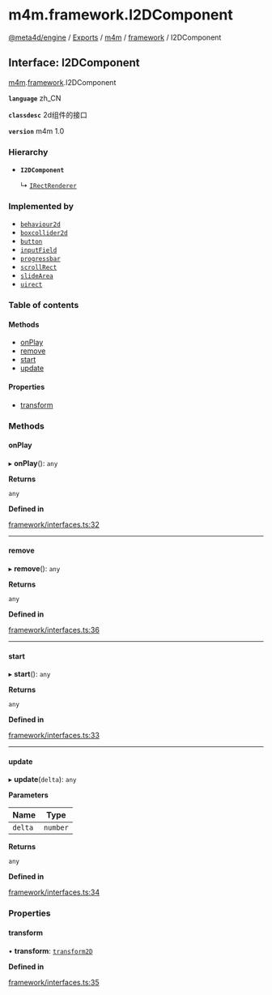 # m4m.framework.I2DComponent

[@meta4d/engine](../) / [Exports](../modules/) / [m4m](../modules/m4m.md) / [framework](../modules/m4m.framework.md) / I2DComponent

## Interface: I2DComponent

[m4m](../modules/m4m.md).[framework](../modules/m4m.framework.md).I2DComponent

**`language`** zh\_CN

**`classdesc`** 2d组件的接口

**`version`** m4m 1.0

### Hierarchy

*   **`I2DComponent`**

    ↳ [`IRectRenderer`](m4m.framework.IRectRenderer.md)

### Implemented by

* [`behaviour2d`](../classes/m4m.framework.behaviour2d.md)
* [`boxcollider2d`](../classes/m4m.framework.boxcollider2d.md)
* [`button`](../classes/m4m.framework.button.md)
* [`inputField`](../classes/m4m.framework.inputField.md)
* [`progressbar`](../classes/m4m.framework.progressbar.md)
* [`scrollRect`](../classes/m4m.framework.scrollRect.md)
* [`slideArea`](../classes/m4m.framework.slideArea.md)
* [`uirect`](../classes/m4m.framework.uirect.md)

### Table of contents

#### Methods

* [onPlay](m4m.framework.I2DComponent.md#onplay)
* [remove](m4m.framework.I2DComponent.md#remove)
* [start](m4m.framework.I2DComponent.md#start)
* [update](m4m.framework.I2DComponent.md#update)

#### Properties

* [transform](m4m.framework.I2DComponent.md#transform)

### Methods

#### onPlay

▸ **onPlay**(): `any`

**Returns**

`any`

**Defined in**

[framework/interfaces.ts:32](https://github.com/meta4d-me/meta4d-engine/blob/cf6bfe6/src/framework/interfaces.ts#L32)

***

#### remove

▸ **remove**(): `any`

**Returns**

`any`

**Defined in**

[framework/interfaces.ts:36](https://github.com/meta4d-me/meta4d-engine/blob/cf6bfe6/src/framework/interfaces.ts#L36)

***

#### start

▸ **start**(): `any`

**Returns**

`any`

**Defined in**

[framework/interfaces.ts:33](https://github.com/meta4d-me/meta4d-engine/blob/cf6bfe6/src/framework/interfaces.ts#L33)

***

#### update

▸ **update**(`delta`): `any`

**Parameters**

| Name    | Type     |
| ------- | -------- |
| `delta` | `number` |

**Returns**

`any`

**Defined in**

[framework/interfaces.ts:34](https://github.com/meta4d-me/meta4d-engine/blob/cf6bfe6/src/framework/interfaces.ts#L34)

### Properties

#### transform

• **transform**: [`transform2D`](../classes/m4m.framework.transform2D.md)

**Defined in**

[framework/interfaces.ts:35](https://github.com/meta4d-me/meta4d-engine/blob/cf6bfe6/src/framework/interfaces.ts#L35)
